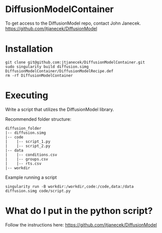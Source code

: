 # DiffusionModelContainer
To get access to the DiffusionModel repo, contact John Janecek.
https://github.com/jtjanecek/DiffusionModel

# Installation
```
git clone git@github.com:jtjanecek/DiffusionModelContainer.git
sudo singularity build diffusion.simg DiffusionModelContainer/DiffusionModelRecipe.def
rm -rf DiffusionModelContainer
```

# Executing
Write a script that utilizes the DiffusionModel library.

Recommended folder structure:
```
diffusion_folder
|-- diffusion.simg
|-- code
|    |-- script_1.py 
|    |-- script_2.py
|-- data
|    |-- conditions.csv 
|    |-- groups.csv
|    |-- rts.csv 
|-- workdir
```

Example running a script
```
singularity run -B workdir:/workdir,code:/code,data:/data diffusion.simg code/script.py
```

# What do I put in the python script?
Follow the instructions here: https://github.com/jtjanecek/DiffusionModel
